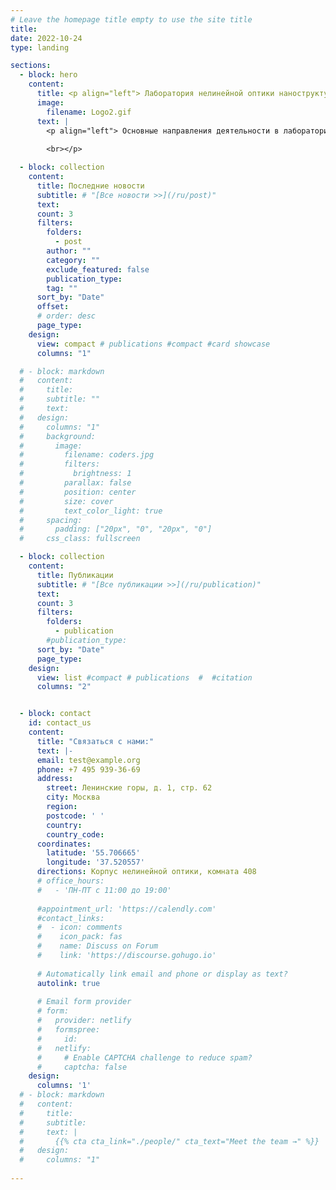 ```yaml
---
# Leave the homepage title empty to use the site title
title:
date: 2022-10-24
type: landing

sections:
  - block: hero
    content:
      title: <p align="left"> Лаборатория нелинейной оптики наноструктур и фотонных кристаллов </p>
      image:
        filename: Logo2.gif
      text: | 
        <p align="left"> Основные направления деятельности в лаборатории: исследования нелинейных и магнитных эффектов в микроструктурах, исследования эффектов в метаматериалах и фотонных кристаллах, а также изготовление микроструктур методом двухфотонной лазерной литографии. 
        
        <br></p>

  - block: collection
    content:
      title: Последние новости
      subtitle: # "[Все новости >>](/ru/post)"
      text:
      count: 3
      filters:
        folders: 
          - post
        author: ""
        category: ""
        exclude_featured: false
        publication_type: 
        tag: ""
      sort_by: "Date"
      offset: 
      # order: desc
      page_type: 
    design:
      view: compact # publications #compact #card showcase
      columns: "1"

  # - block: markdown
  #   content:
  #     title:
  #     subtitle: ""
  #     text:
  #   design:
  #     columns: "1"
  #     background:
  #       image:
  #         filename: coders.jpg
  #         filters:
  #           brightness: 1
  #         parallax: false
  #         position: center
  #         size: cover
  #         text_color_light: true
  #     spacing:
  #       padding: ["20px", "0", "20px", "0"]
  #     css_class: fullscreen

  - block: collection
    content:
      title: Публикации
      subtitle: # "[Все публикации >>](/ru/publication)"
      text:
      count: 3
      filters:
        folders:
          - publication
        #publication_type: 
      sort_by: "Date"
      page_type: 
    design:
      view: list #compact # publications  #  #citation
      columns: "2"


  - block: contact
    id: contact_us
    content:
      title: "Связаться с нами:"
      text: |-
      email: test@example.org
      phone: +7 495 939-36-69
      address:
        street: Ленинские горы, д. 1, стр. 62
        city: Москва
        region: 
        postcode: ' '
        country: 
        country_code: 
      coordinates:
        latitude: '55.706665'
        longitude: '37.520557'
      directions: Корпус нелинейной оптики, комната 408
      # office_hours:
      #   - 'ПН-ПТ с 11:00 до 19:00'
        
      #appointment_url: 'https://calendly.com'
      #contact_links:
      #  - icon: comments
      #    icon_pack: fas
      #    name: Discuss on Forum
      #    link: 'https://discourse.gohugo.io'
    
      # Automatically link email and phone or display as text?
      autolink: true
    
      # Email form provider
      # form:
      #   provider: netlify
      #   formspree:
      #     id:
      #   netlify:
      #     # Enable CAPTCHA challenge to reduce spam?
      #     captcha: false
    design:
      columns: '1'
  # - block: markdown
  #   content:
  #     title:
  #     subtitle:
  #     text: |
  #       {{% cta cta_link="./people/" cta_text="Meet the team →" %}}
  #   design:
  #     columns: "1"
  
---
```

